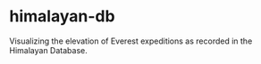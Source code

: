 # himalayan-db
Visualizing the elevation of Everest expeditions as recorded in the Himalayan Database.
